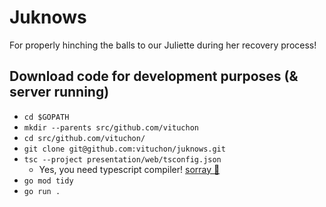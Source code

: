 # Juknows

For properly hinching the balls to our Juliette during her recovery process!

## Download code for development purposes (& server running)

* `cd $GOPATH`
* `mkdir --parents src/github.com/vituchon`
* `cd src/github.com/vituchon/`
* `git clone git@github.com:vituchon/juknows.git`
* `tsc --project presentation/web/tsconfig.json`
  * Yes, you need typescript compiler! [sorray 🦖](https://www.typescriptlang.org/download)
* `go mod tidy`
* `go run .`
